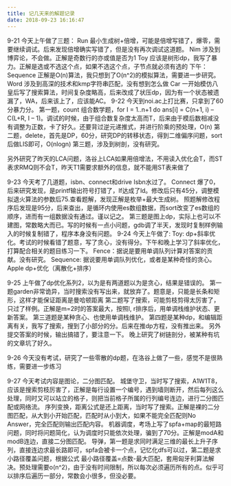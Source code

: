 ```yaml
---
title: 记几天来的解题记录
date: 2018-09-23 16:16:47
---
```

9-21
今天上午做了三题：
Run 最小生成树+倍增，可能是倍增写错了，爆零，需要继续调试。后来发现倍增确实写错了，但是没有再次调试这道题。
Nim 涉及到博弈论，不会做。正解是奇数行的亦或值是否为1
Toy 应该是树形dp，我写了暴力。正解是选或不选这个点，如果不选这个点，子节点就必须有选的
下午：
Sequence 正解是O(n)算法，我只想到了O(n^2)的模拟算法，需要进一步研究。
Word 涉及到高深的技术和kmp字符串匹配，没有想到怎么做
Car 一开始模仿八皇后写了搜索算法，时间复杂度略高，后来改成了状压dp，因为有一个状态被遗漏了，WA，后来该上了，应该能AC。
9-22
今天到noi.ac上打比赛，只拿到了60分暴力分。
第一题，count 组合数学题，for I = 1..n+1 do ans[i] = C(n+1, i) – C(L+R, I – 1)。调试的时候，由于组合数复杂度太高而T，后来由于模后数相减没有调整为正数，卡了好久。还要背过逆元递推式，并进行阶乘的预处理，O(n)
第二题，delete，首先是DP，60分，研究DP的转移状态，得到二维偏序问题，sort后做LIS即可，O(nlogn)
第三题，涉及到树剖，没有研究。

另外研究了昨天的LCA问题，洛谷上LCA如果用倍增法，不用读入优化会T，而ST表求RMQ则不会T，昨天T1需要求额外的信息，就不能用ST表来做了

9-23
今天考了几道题，isbn、connect和drive
Isbn水过了。
Connect 爆了0，后来研究发现，是printf输出符号打错了，lf达成了ld。修改后只有45分，调整模拟退火算法的参数后75.查看题解，发现正解是枚举+最大生成树。
照题解修改程序后发现是95分，后来查出，是循环内使用es数组数据，而sort改变了es数组的顺序，进而有一组数据没有通过。谨以记之。
第三题是图上dp，实际上也可以不建图，常数略大而已。写的时候有一点小问题，gdb调了半天，发现时复制样例输入的时候复制错了，程序本身没有问题。
9-24
今天上午做了:
Toy: dp+斜率优化。考试的时候看错了题意，写了贪心，没有得分。下午和晚上学习了斜率优化，打算配合相关的题目练习一下。
Fence：据说是要用单调队列计算对答案的贡献。没有研究。
Sequence: 据说要用单调队列优化，或者是某种奇怪的贪心。
Apple dp+优化（离散化+排序）

9-25
上午做了dp优化系列2，以为是有两道题以为是贪心，结果是错误的。
第一题garden非常诡异，当时搜索没有写出来，就放弃了。题意是，只能是长条和矩形，这样才能保证距离是曼哈顿距离
第二题写了搜索，可能剪枝剪得太厉害了，只过了样例。正解是m=2时的答案最大，按照l, r排序后，用单调栈维护状态、更新答案。
第三道题是某种贪心、也使用单调栈维护。
第四题是某种dp，和编辑距离有关，我写了搜索，搜到了小部分的分。后来在推dp方程，没有推出来。
另外提交答案的时候，输出搞错了，要注意一下。
晚上研究了树链剖分，被某种有坑的文章坑了好久。

9-26
今天没有考试，研究了一些零散的dp题，在洛谷上做了一些，感觉不是很熟练，需要进一步练习

9-27
今天考试内容是图论，二分图匹配。
城堡守卫，当时写了搜索，A1W1T8，应该是搜索剪枝厉害了，正解是每行设置一个编号，遇到墙则断开，然后每列这么处理，同时又可以站立的格子，则把当前格子所属的行列编号连边，进行二分图匹配或网络流。
序列变换，距离公式是还上距离，当时写了搜索。正解是裸的二分图匹配，从大到小开始匹配，匹配时从小到大，如果不能完全匹配则No Answer，完全匹配则输出匹配内容。
机器调度，考场上写了spfa+map的最短路问题，同时将问题简化，认为调度时只能依次处理，骗到了70分。正解是modA和modB连边，直接二分图匹配。
导弹，第一题是求同时满足三维的最长上升子序列，直接连边求最长路即可，spfa会被卡一个点，记忆化dfs可以过，第二题是求小路径覆盖问题，根据公式 最小路径覆盖=点数-最大匹配，套用匈牙利算法解决。预处理需要o(n^2)，由于没有时间限制，所以每次必须遍历所有的点。似乎可以排序后遍历一部分，常数会小很多，但没必要。




